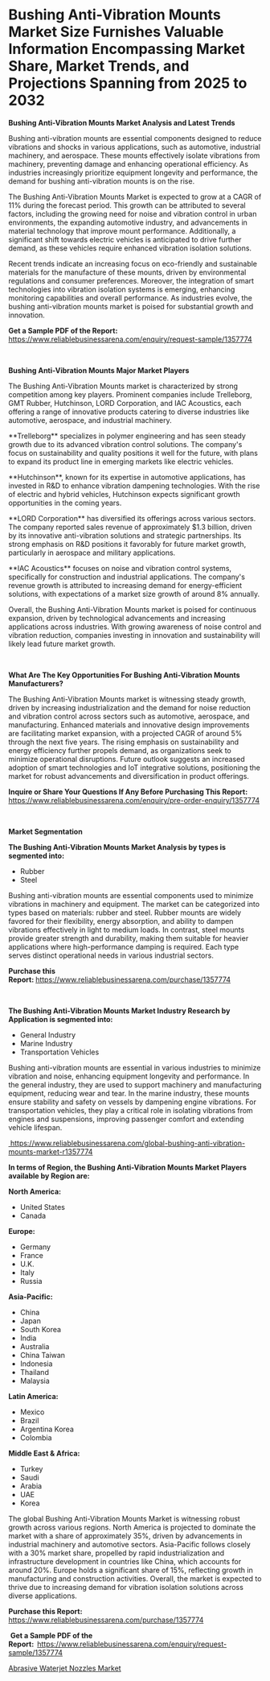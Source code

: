 <p><h1>Bushing Anti-Vibration Mounts Market Size Furnishes Valuable Information Encompassing Market Share, Market Trends, and Projections Spanning from 2025 to 2032</h1></p><p><strong>Bushing Anti-Vibration Mounts Market Analysis and Latest Trends</strong></p>
<p><p>Bushing anti-vibration mounts are essential components designed to reduce vibrations and shocks in various applications, such as automotive, industrial machinery, and aerospace. These mounts effectively isolate vibrations from machinery, preventing damage and enhancing operational efficiency. As industries increasingly prioritize equipment longevity and performance, the demand for bushing anti-vibration mounts is on the rise.</p><p>The Bushing Anti-Vibration Mounts Market is expected to grow at a CAGR of 11% during the forecast period. This growth can be attributed to several factors, including the growing need for noise and vibration control in urban environments, the expanding automotive industry, and advancements in material technology that improve mount performance. Additionally, a significant shift towards electric vehicles is anticipated to drive further demand, as these vehicles require enhanced vibration isolation solutions.</p><p>Recent trends indicate an increasing focus on eco-friendly and sustainable materials for the manufacture of these mounts, driven by environmental regulations and consumer preferences. Moreover, the integration of smart technologies into vibration isolation systems is emerging, enhancing monitoring capabilities and overall performance. As industries evolve, the bushing anti-vibration mounts market is poised for substantial growth and innovation.</p></p>
<p><strong>Get a Sample PDF of the Report:&nbsp;</strong> <a href="https://www.reliablebusinessarena.com/enquiry/request-sample/1357774?utm_campaign=3569&utm_medium=2&utm_source=Github&utm_content=ia&utm_term=11042025&utm_id=bushing-anti-vibration-mounts">https://www.reliablebusinessarena.com/enquiry/request-sample/1357774</a></p>
<p>&nbsp;</p>
<p><strong>Bushing Anti-Vibration Mounts Major Market Players</strong></p>
<p><p>The Bushing Anti-Vibration Mounts market is characterized by strong competition among key players. Prominent companies include Trelleborg, GMT Rubber, Hutchinson, LORD Corporation, and IAC Acoustics, each offering a range of innovative products catering to diverse industries like automotive, aerospace, and industrial machinery.</p><p>**Trelleborg** specializes in polymer engineering and has seen steady growth due to its advanced vibration control solutions. The company's focus on sustainability and quality positions it well for the future, with plans to expand its product line in emerging markets like electric vehicles.</p><p>**Hutchinson**, known for its expertise in automotive applications, has invested in R&D to enhance vibration dampening technologies. With the rise of electric and hybrid vehicles, Hutchinson expects significant growth opportunities in the coming years.</p><p>**LORD Corporation** has diversified its offerings across various sectors. The company reported sales revenue of approximately $1.3 billion, driven by its innovative anti-vibration solutions and strategic partnerships. Its strong emphasis on R&D positions it favorably for future market growth, particularly in aerospace and military applications.</p><p>**IAC Acoustics** focuses on noise and vibration control systems, specifically for construction and industrial applications. The company's revenue growth is attributed to increasing demand for energy-efficient solutions, with expectations of a market size growth of around 8% annually.</p><p>Overall, the Bushing Anti-Vibration Mounts market is poised for continuous expansion, driven by technological advancements and increasing applications across industries. With growing awareness of noise control and vibration reduction, companies investing in innovation and sustainability will likely lead future market growth.</p></p>
<p>&nbsp;</p>
<p><strong>What Are The Key Opportunities For Bushing Anti-Vibration Mounts Manufacturers?</strong></p>
<p><p>The Bushing Anti-Vibration Mounts market is witnessing steady growth, driven by increasing industrialization and the demand for noise reduction and vibration control across sectors such as automotive, aerospace, and manufacturing. Enhanced materials and innovative design improvements are facilitating market expansion, with a projected CAGR of around 5% through the next five years. The rising emphasis on sustainability and energy efficiency further propels demand, as organizations seek to minimize operational disruptions. Future outlook suggests an increased adoption of smart technologies and IoT integrative solutions, positioning the market for robust advancements and diversification in product offerings.</p></p>
<p><strong>Inquire or Share Your Questions If Any Before Purchasing This Report:</strong> <a href="https://www.reliablebusinessarena.com/enquiry/pre-order-enquiry/1357774?utm_campaign=3569&utm_medium=2&utm_source=Github&utm_content=ia&utm_term=11042025&utm_id=bushing-anti-vibration-mounts">https://www.reliablebusinessarena.com/enquiry/pre-order-enquiry/1357774</a></p>
<p>&nbsp;</p>
<p><strong>Market Segmentation</strong></p>
<p><strong>The Bushing Anti-Vibration Mounts Market Analysis by types is segmented into:</strong></p>
<p><ul><li>Rubber</li><li>Steel</li></ul></p>
<p><p>Bushing anti-vibration mounts are essential components used to minimize vibrations in machinery and equipment. The market can be categorized into types based on materials: rubber and steel. Rubber mounts are widely favored for their flexibility, energy absorption, and ability to dampen vibrations effectively in light to medium loads. In contrast, steel mounts provide greater strength and durability, making them suitable for heavier applications where high-performance damping is required. Each type serves distinct operational needs in various industrial sectors.</p></p>
<p><strong>Purchase this Report:&nbsp;</strong><a href="https://www.reliablebusinessarena.com/purchase/1357774?utm_campaign=3569&utm_medium=2&utm_source=Github&utm_content=ia&utm_term=11042025&utm_id=bushing-anti-vibration-mounts">https://www.reliablebusinessarena.com/purchase/1357774</a></p>
<p>&nbsp;</p>
<p><strong>The Bushing Anti-Vibration Mounts Market Industry Research by Application is segmented into:</strong></p>
<p><ul><li>General Industry</li><li>Marine Industry</li><li>Transportation Vehicles</li></ul></p>
<p><p>Bushing anti-vibration mounts are essential in various industries to minimize vibration and noise, enhancing equipment longevity and performance. In the general industry, they are used to support machinery and manufacturing equipment, reducing wear and tear. In the marine industry, these mounts ensure stability and safety on vessels by dampening engine vibrations. For transportation vehicles, they play a critical role in isolating vibrations from engines and suspensions, improving passenger comfort and extending vehicle lifespan.</p></p>
<p><a href="https://www.reliablebusinessarena.com/global-bushing-anti-vibration-mounts-market-r1357774?utm_campaign=3569&utm_medium=2&utm_source=Github&utm_content=ia&utm_term=11042025&utm_id=bushing-anti-vibration-mounts">&nbsp;https://www.reliablebusinessarena.com/global-bushing-anti-vibration-mounts-market-r1357774</a></p>
<p><strong>In terms of Region, the Bushing Anti-Vibration Mounts Market Players available by Region are:</strong></p>
<p>
    <p> <strong> North America: </strong>
        <ul>
            <li>United States</li>
            <li>Canada</li>
        </ul>
        </p> 
    <p> <strong> Europe: </strong>
        <ul>
            <li>Germany</li>
            <li>France</li>
            <li>U.K.</li>
            <li>Italy</li>
            <li>Russia</li>
        </ul>
        </p> 
    <p> <strong> Asia-Pacific: </strong>
        <ul>
            <li>China</li>
            <li>Japan</li>
            <li>South Korea</li>
            <li>India</li>
            <li>Australia</li>
            <li>China Taiwan</li>
            <li>Indonesia</li>
            <li>Thailand</li>
            <li>Malaysia</li>
        </ul>
        </p> 
    <p> <strong> Latin America: </strong>
        <ul>
            <li>Mexico</li>
            <li>Brazil</li>
            <li>Argentina Korea</li>
            <li>Colombia</li>
        </ul>
        </p> 
    <p> <strong> Middle East & Africa: </strong>
        <ul>
            <li>Turkey</li>
            <li>Saudi</li>
            <li>Arabia</li>
            <li>UAE</li>
            <li>Korea</li>
        </ul>
    </p>
    </p>
<p><p>The global Bushing Anti-Vibration Mounts Market is witnessing robust growth across various regions. North America is projected to dominate the market with a share of approximately 35%, driven by advancements in industrial machinery and automotive sectors. Asia-Pacific follows closely with a 30% market share, propelled by rapid industrialization and infrastructure development in countries like China, which accounts for around 20%. Europe holds a significant share of 15%, reflecting growth in manufacturing and construction activities. Overall, the market is expected to thrive due to increasing demand for vibration isolation solutions across diverse applications.</p></p>
<p><strong>Purchase this Report: </strong><a href="https://www.reliablebusinessarena.com/purchase/1357774?utm_campaign=3569&utm_medium=2&utm_source=Github&utm_content=ia&utm_term=11042025&utm_id=bushing-anti-vibration-mounts">https://www.reliablebusinessarena.com/purchase/1357774</a></p>
<p>&nbsp;<strong>Get a Sample PDF of the Report:&nbsp;&nbsp;</strong><a href="https://www.reliablebusinessarena.com/enquiry/request-sample/1357774?utm_campaign=3569&utm_medium=2&utm_source=Github&utm_content=ia&utm_term=11042025&utm_id=bushing-anti-vibration-mounts">https://www.reliablebusinessarena.com/enquiry/request-sample/1357774</a></p>
<p><strong></strong></p>
<p><p><a href="https://github.com/hannajuana198484/Market-Research-Report-List-1/blob/main/abrasive-waterjet-nozzles-market.md?utm_campaign=3569&utm_medium=2&utm_source=Github&utm_content=ia&utm_term=11042025&utm_id=bushing-anti-vibration-mounts">Abrasive Waterjet Nozzles Market</a></p></p>